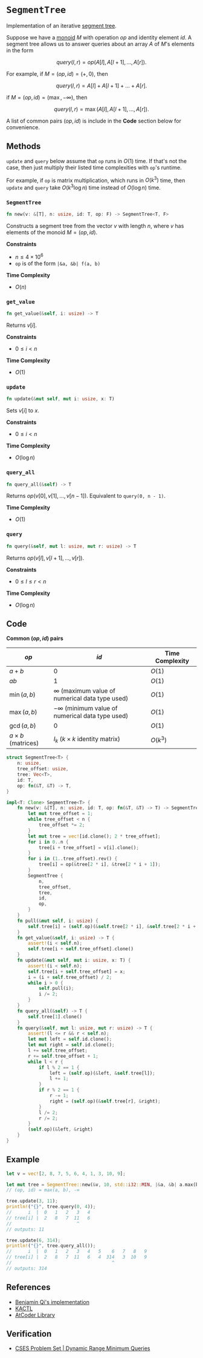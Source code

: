# `SegmentTree`
Implementation of an iterative [segment tree](https://en.wikipedia.org/wiki/Segment_tree).

Suppose we have a [monoid](https://mathworld.wolfram.com/Monoid.html#:~:text=A%20monoid%20is%20a%20set,contain%20at%20least%20one%20element.) $M$ with operation $op$ and identity element $id$. A segment tree allows us to answer queries about an array $A$ of $M$'s elements in the form

$$
query(l, r) = op(A[l], A[l + 1], \dots, A[r]).
$$

For example, if $M = (op, id) = (+, 0)$, then

$$
query(l, r) = A[l] + A[l + 1] + \dots + A[r].
$$

if $M = (op, id) = (\max, -\infty)$, then

$$
query(l, r) = \max(A[l], A[l + 1], \dots, A[r]).
$$

A list of common pairs $(op, id)$ is include in the **Code** section below for convenience.

## Methods
`update` and `query` below assume that `op` runs in $O(1)$ time. If that's not the case, then just multiply their listed time complexities with `op`'s runtime.

For example, if `op` is matrix multiplication, which runs in $O(k^{3})$ time, then `update` and `query` take $O(k^{3}\log n)$ time instead of $O(\log n)$ time.

### `SegmentTree`
```rust
fn new(v: &[T], n: usize, id: T, op: F) -> SegmentTree<T, F>
```

Constructs a segment tree from the vector $v$ with length $n$, where $v$ has elements of the monoid $M = (op, id)$.

**Constraints**
- $n \le 4 \times 10^{6}$
- `op` is of the form `|&a, &b| f(a, b)`

**Time Complexity**
- $O(n)$

### `get_value`
```rust
fn get_value(&self, i: usize) -> T
```

Returns $v[i]$.

**Constraints**
- $0 \le i < n$

**Time Complexity**
- $O(1)$

### `update`
```rust
fn update(&mut self, mut i: usize, x: T)
```

Sets $v[i]$ to $x$.

**Constraints**
- $0 \le i < n$

**Time Complexity**
- $O(\log n)$

### `query_all`
```rust
fn query_all(&self) -> T
```

Returns $op(v[0], v[1], \dots, v[n - 1])$. Equivalent to `query(0, n - 1)`.

**Time Complexity**
- $O(1)$

### `query`
```rust
fn query(&self, mut l: usize, mut r: usize) -> T
```

Returns $op(v[l], v[l + 1], \dots, v[r])$.

**Constraints**
- $0 \le l \le r < n$

**Time Complexity**
- $O(\log n)$

## Code
**Common $(op, id)$ pairs**

| $op$                    | $id$                                                  | Time Complexity                                    |
| ----------------------- | ----------------------------------------------------- | -------------------------------------------------- |
| $a + b$                 | $0$                                                   | $O(1)$                                             |
| $ab$                    | $1$                                                   | $O(1)$                                             |
| $\min(a, b)$            | $\infty$ (maximum value of numerical data type used)  | $O(1)$                                             |
| $\max(a, b)$            | $-\infty$ (minimum value of numerical data type used) | $O(1)$                                             |
| $\gcd(a, b)$            | 0                                                     | $O(1)$                                                   |
| $a \times b$ (matrices) | $I_{k}$ ($k \times k$ identity matrix)                | $O(k^{3})$                                         |

```rust
struct SegmentTree<T> {
    n: usize,
    tree_offset: usize,
    tree: Vec<T>,
    id: T,
    op: fn(&T, &T) -> T,
}

impl<T: Clone> SegmentTree<T> {
    fn new(v: &[T], n: usize, id: T, op: fn(&T, &T) -> T) -> SegmentTree<T> {
        let mut tree_offset = 1;
        while tree_offset < n {
            tree_offset *= 2;
        }
        let mut tree = vec![id.clone(); 2 * tree_offset];
        for i in 0..n {
            tree[i + tree_offset] = v[i].clone();
        }
        for i in (1..tree_offset).rev() {
            tree[i] = op(&tree[2 * i], &tree[2 * i + 1]);
        }
        SegmentTree {
            n,
            tree_offset,
            tree,
            id,
            op,
        }
    }
    fn pull(&mut self, i: usize) {
        self.tree[i] = (self.op)(&self.tree[2 * i], &self.tree[2 * i + 1]);
    }
    fn get_value(&self, i: usize) -> T {
	    assert!(i < self.n);
        self.tree[i + self.tree_offset].clone()
    }
    fn update(&mut self, mut i: usize, x: T) {
	    assert!(i < self.n);
        self.tree[i + self.tree_offset] = x;
        i = (i + self.tree_offset) / 2;
        while i > 0 {
            self.pull(i);
            i /= 2;
        }
    }
    fn query_all(&self) -> T {
        self.tree[1].clone()
    }
    fn query(&self, mut l: usize, mut r: usize) -> T {
	    assert!(l <= r && r < self.n);
        let mut left = self.id.clone();
        let mut right = self.id.clone();
        l += self.tree_offset;
        r += self.tree_offset + 1;
        while l < r {
            if l % 2 == 1 {
                left = (self.op)(&left, &self.tree[l]);
                l += 1;
            }
            if r % 2 == 1 {
                r -= 1;
                right = (self.op)(&self.tree[r], &right);
            }
            l /= 2;
            r /= 2;
        }
        (self.op)(&left, &right)
    }
}
```

## Example
```rust
let v = vec![2, 8, 7, 5, 6, 4, 1, 3, 10, 9];

let mut tree = SegmentTree::new(&v, 10, std::i32::MIN, |&a, &b| a.max(b));
// (op, id) = max(a, b), -∞

tree.update(3, 11);
println!("{}", tree.query(0, 4));
//      i  |  0   1   2   3   4
// tree[i] |  2   8   7  11   6
//                        ^
// outputs: 11

tree.update(6, 314);
println!("{}", tree.query_all());
//      i  |  0   1   2   3   4   5    6   7   8   9
// tree[i] |  2   8   7  11   6   4  314   3  10   9
//                                     ^
// outputs: 314
```

## References
* [Benjamin Qi's implementation](https://github.com/bqi343/USACO/blob/master/Implementations/content/data-structures/1D%20Range%20Queries%20(9.2)/SegTree%20(9.2).h)
* [KACTL](https://github.com/kth-competitive-programming/kactl/blob/main/content/data-structures/SegmentTree.h)
* [AtCoder Library](https://github.com/atcoder/ac-library/blob/master/atcoder/segtree.hpp)

## Verification
* [CSES Problem Set | Dynamic Range Minimum Queries](https://cses.fi/problemset/task/1649)